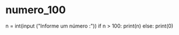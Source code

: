 # numero_100
n = int(input ("Informe um número :"))
if n > 100:
    print(n)
else:
    print(0)
        
